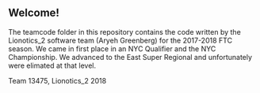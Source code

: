 ## Welcome!

The teamcode folder in this repository contains the code written by the Lionotics_2 software team (Aryeh Greenberg) for the 2017-2018 FTC season. We came in first place in an NYC Qualifier and the NYC Championship. We advanced to the East Super Regional and unfortunately were elimated at that level.

Team 13475, Lionotics_2 2018
